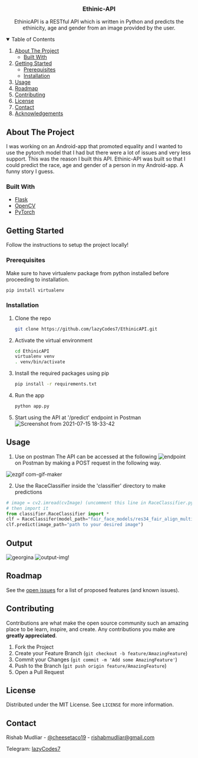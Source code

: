 
<p align="center">


  <h3 align="center">Ethinic-API</h3>

  <p align="center">
    EthinicAPI is a RESTful API which is written in Python and predicts the ethinicity, age and gender from an image provided by the user.

</p>



<!-- TABLE OF CONTENTS -->
<details open="open">
  <summary>Table of Contents</summary>
  <ol>
    <li>
      <a href="#about-the-project">About The Project</a>
      <ul>
        <li><a href="#built-with">Built With</a></li>
      </ul>
    </li>
    <li>
      <a href="#getting-started">Getting Started</a>
      <ul>
        <li><a href="#prerequisites">Prerequisites</a></li>
        <li><a href="#installation">Installation</a></li>
      </ul>
    </li>
    <li><a href="#usage">Usage</a></li>
    <li><a href="#roadmap">Roadmap</a></li>
    <li><a href="#contributing">Contributing</a></li>
    <li><a href="#license">License</a></li>
    <li><a href="#contact">Contact</a></li>
    <li><a href="#acknowledgements">Acknowledgements</a></li>
  </ol>
</details>



<!-- ABOUT THE PROJECT -->
## About The Project


I was working on an Android-app that promoted equality and I wanted to use the pytorch model that I had but there were a lot of issues and very less support. This was the reason I built this API. Ethinic-API was built so that I could predict the race, age and gender of a person in my Android-app. A funny story I guess.


### Built With

* [Flask](https://flask.palletsprojects.com/en/2.0.x/)
* [OpenCV](https://opencv.org/)
* [PyTorch](https://pytorch.org/)



<!-- GETTING STARTED -->
## Getting Started

Follow the instructions to setup the project locally!

### Prerequisites

Make sure to have virtualenv package from python installed before proceeding to installation.
  ```sh
  pip install virtualenv
  ```

### Installation

1. Clone the repo
   ```sh
   git clone https://github.com/lazyCodes7/EthinicAPI.git
   ```
2. Activate the virtual environment
   ```sh
   cd EthinicAPI
   virtualenv venv
   . venv/bin/activate
   ```
3. Install the required packages using pip
   ```sh
   pip install -r requirements.txt
   ```
3. Run the app
   ```sh
   python app.py
   ```
4. Start using the API at '/predict' endpoint in Postman
   ![Screenshot from 2021-07-15 18-33-42](https://user-images.githubusercontent.com/53506835/125792759-ecff30ca-ba09-43a4-804b-111954a3b2d6.png)



<!-- USAGE EXAMPLES -->
## Usage
1. Use on postman
The API can be accessed at the following ![endpoint](https://ethinic-api.herokuapp.com/predict) on Postman by making a POST request in the following way.

![ezgif com-gif-maker](https://user-images.githubusercontent.com/53506835/125794643-8768c100-3047-4d52-b9d8-d65c882f04a6.gif)

2. Use the RaceClassifier inside the 'classifier' directory to make predictions
```python
# image = cv2.imread(cvImage) (uncomment this line in RaceClassifier.py)
# then import it
from classifier.RaceClassifier import *
clf = RaceClassifer(model_path="fair_face_models/res34_fair_align_multi_7_20190809.pt")
clf.predict(image_path="path to your desired image")
```
## Output
![georgina](https://user-images.githubusercontent.com/53506835/125807475-e8c237a8-dff9-4e13-ac9f-fbddeab5626c.jpg)
![output-img!](https://user-images.githubusercontent.com/53506835/125807236-319d9207-8ae5-47df-978d-d44a1379ccaa.png)

<!-- ROADMAP -->
## Roadmap

See the [open issues](https://github.com/lazyCodes7/EthinicAPI/issues) for a list of proposed features (and known issues).



<!-- CONTRIBUTING -->
## Contributing

Contributions are what make the open source community such an amazing place to be learn, inspire, and create. Any contributions you make are **greatly appreciated**.

1. Fork the Project
2. Create your Feature Branch (`git checkout -b feature/AmazingFeature`)
3. Commit your Changes (`git commit -m 'Add some AmazingFeature'`)
4. Push to the Branch (`git push origin feature/AmazingFeature`)
5. Open a Pull Request



<!-- LICENSE -->
## License

Distributed under the MIT License. See `LICENSE` for more information.



<!-- CONTACT -->
## Contact

Rishab Mudliar - [@cheesetaco19](https://twitter.com/cheesetaco19) - rishabmudliar@gmail.com

Telegram: [lazyCodes7](https://t.me/lazyCodes7)
